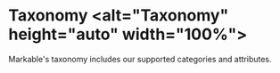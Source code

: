 
# Taxonomy <alt="Taxonomy" height="auto" width="100%">

Markable's taxonomy includes our supported categories and attributes.


